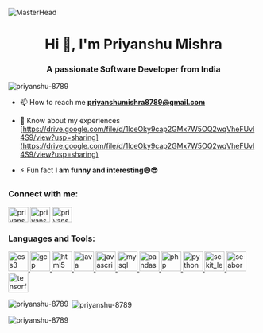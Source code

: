 ![MasterHead](https://user-images.githubusercontent.com/74038190/241765440-80728820-e06b-4f96-9c9e-9df46f0cc0a5.gif)
<h1 align="center">Hi 👋, I'm Priyanshu Mishra</h1>
<h3 align="center">A passionate Software Developer from India</h3>

<p align="left"> <img src="https://komarev.com/ghpvc/?username=priyanshu-8789&label=Profile%20views&color=0e75b6&style=flat" alt="priyanshu-8789" /> </p>

- 📫 How to reach me **priyanshumishra8789@gmail.com**

- 📄 Know about my experiences [https://drive.google.com/file/d/1lceOky9cap2GMx7W5OQ2wqVheFUvl4S9/view?usp=sharing](https://drive.google.com/file/d/1lceOky9cap2GMx7W5OQ2wqVheFUvl4S9/view?usp=sharing)

- ⚡ Fun fact **I am funny and interesting😅😎**

<h3 align="left">Connect with me:</h3>
<p align="left">
<a href="https://linkedin.com/in/priyanshu mishra" target="blank"><img align="center" src="https://pbs.twimg.com/profile_images/1661161645857710081/6WtDIesg_400x400.png" alt="priyanshu mishra" height="30" width="40" /></a>
<a href="https://www.codechef.com/users/priyanshu8789" target="blank"><img align="center" src="https://cdn.jsdelivr.net/npm/simple-icons@3.1.0/icons/codechef.svg" alt="priyanshu8789" height="30" width="40" /></a>
<a href="https://auth.geeksforgeeks.org/user/priyanshumishra8789" target="blank"><img align="center" src="https://repository-images.githubusercontent.com/389729275/371ba38b-8a03-4bff-916c-c3fa5396ceda" alt="priyanshumishra8789" height="30" width="40" /></a>
</p>

<h3 align="left">Languages and Tools:</h3>
<p align="left"> <a href="https://www.w3schools.com/css/" target="_blank" rel="noreferrer"> <img src="https://play-lh.googleusercontent.com/TxjQBGYHvMJsBX5dCvxQ4R-_4N-XrVhW6-p7D7TXanXKZMD8L-UkeMBWO1dtubGVNqU" alt="css3" width="40" height="40"/> </a> <a href="https://cloud.google.com" target="_blank" rel="noreferrer"> <img src="https://www.vectorlogo.zone/logos/google_cloud/google_cloud-icon.svg" alt="gcp" width="40" height="40"/> </a> <a href="https://www.w3.org/html/" target="_blank" rel="noreferrer"> <img src="https://blogs.glowscotland.org.uk/glowblogs/public/ideas/uploads/sites/9389/2021/04/06193542/noun_HTML_2125668-dk-blue.png" alt="html5" width="40" height="40"/> </a> <a href="https://www.java.com" target="_blank" rel="noreferrer"> <img src="https://upload.wikimedia.org/wikipedia/en/thumb/3/30/Java_programming_language_logo.svg/1200px-Java_programming_language_logo.svg.png" alt="java" width="40" height="40"/> </a> <a href="https://developer.mozilla.org/en-US/docs/Web/JavaScript" target="_blank" rel="noreferrer"> <img src="https://www.pngitem.com/pimgs/m/275-2750983_javascript-hd-png-download.png" alt="javascript" width="40" height="40"/> </a> <a href="https://www.mysql.com/" target="_blank" rel="noreferrer"> <img src="https://static.tildacdn.com/tild6238-3035-4335-a333-306335373139/IMG_3349.jpg" alt="mysql" width="40" height="40"/> </a> <a href="https://pandas.pydata.org/" target="_blank" rel="noreferrer"> <img src="https://static.javatpoint.com/tutorial/pandas/images/python-pandas.png" alt="pandas" width="40" height="40"/> </a> <a href="https://www.php.net" target="_blank" rel="noreferrer"> <img src="https://upload.wikimedia.org/wikipedia/commons/thumb/2/27/PHP-logo.svg/800px-PHP-logo.svg.png" alt="php" width="40" height="40"/> </a> <a href="https://www.python.org" target="_blank" rel="noreferrer"> <img src="https://upload.wikimedia.org/wikipedia/commons/thumb/c/c3/Python-logo-notext.svg/1200px-Python-logo-notext.svg.png" alt="python" width="40" height="40"/> </a> <a href="https://scikit-learn.org/" target="_blank" rel="noreferrer"> <img src="https://upload.wikimedia.org/wikipedia/commons/0/05/Scikit_learn_logo_small.svg" alt="scikit_learn" width="40" height="40"/> </a> <a href="https://seaborn.pydata.org/" target="_blank" rel="noreferrer"> <img src="https://seaborn.pydata.org/_images/logo-mark-lightbg.svg" alt="seaborn" width="40" height="40"/> </a> <a href="https://www.tensorflow.org" target="_blank" rel="noreferrer"> <img src="https://www.vectorlogo.zone/logos/tensorflow/tensorflow-icon.svg" alt="tensorflow" width="40" height="40"/> </a> </p>

<p><img align="left" src="https://github-readme-stats.vercel.app/api/top-langs?username=priyanshu-8789&show_icons=true&locale=en&layout=compact" alt="priyanshu-8789" /></p>

<p>&nbsp;<img align="center" src="https://github-readme-stats.vercel.app/api?username=priyanshu-8789&show_icons=true&locale=en" alt="priyanshu-8789" /></p>

<p><img align="center" src="https://github-readme-streak-stats.herokuapp.com/?user=priyanshu-8789&" alt="priyanshu-8789" /></p>
